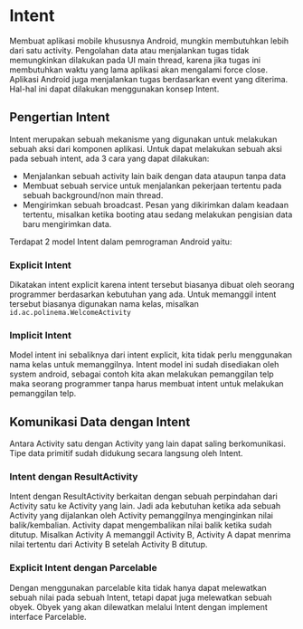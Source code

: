 # Intent

Membuat aplikasi mobile khususnya Android, mungkin membutuhkan lebih dari satu
activity. Pengolahan data atau menjalankan tugas tidak memungkinkan dilakukan
pada UI main thread, karena jika tugas ini membutuhkan waktu yang lama aplikasi
akan mengalami force close. Aplikasi Android juga menjalankan tugas berdasarkan
event yang diterima. Hal-hal ini dapat dilakukan menggunakan konsep Intent.

## Pengertian Intent

Intent merupakan sebuah mekanisme yang digunakan untuk melakukan sebuah aksi
dari komponen aplikasi. Untuk dapat melakukan sebuah aksi pada sebuah intent,
ada 3 cara yang dapat dilakukan:

- Menjalankan sebuah activity lain baik dengan data ataupun tanpa data
- Membuat sebuah service untuk menjalankan pekerjaan tertentu pada sebuah
 background/non main thread.
- Mengirimkan sebuah broadcast. Pesan yang dikirimkan dalam keadaan tertentu,
 misalkan ketika booting atau sedang melakukan pengisian data baru mengirimkan
 data.

Terdapat 2 model Intent dalam pemrograman Android yaitu:

### Explicit Intent

Dikatakan intent explicit karena intent tersebut biasanya dibuat oleh seorang
programmer berdasarkan kebutuhan yang ada. Untuk memanggil intent tersebut
biasanya digunakan nama kelas, misalkan `id.ac.polinema.WelcomeActivity`

### Implicit Intent

Model intent ini sebaliknya dari intent explicit, kita tidak perlu menggunakan
nama kelas untuk memanggilnya. Intent model ini sudah disediakan oleh system
android, sebagai contoh kita akan melakukan pemanggilan telp maka seorang
programmer tanpa harus membuat intent untuk melakukan pemanggilan telp.

## Komunikasi Data dengan Intent

Antara Activity satu dengan Activity yang lain dapat saling berkomunikasi. Tipe
data primitif sudah didukung secara langsung oleh Intent.

### Intent dengan ResultActivity

Intent dengan ResultActivity berkaitan dengan sebuah perpindahan dari Activity
satu ke Activity yang lain. Jadi ada kebutuhan ketika ada sebuah Activity yang
dijalankan oleh Activity pemanggilnya menginginkan nilai balik/kembalian.
Activity dapat mengembalikan nilai balik ketika sudah ditutup. Misalkan Activity
A memanggil Activity B, Activity A dapat menrima nilai tertentu dari Activity B
setelah Activity B ditutup.

### Explicit Intent dengan Parcelable

Dengan menggunakan parcelable kita tidak hanya dapat melewatkan sebuah nilai
pada sebuah Intent, tetapi dapat juga melewatkan sebuah obyek. Obyek yang akan
dilewatkan melalui Intent dengan implement interface Parcelable.

